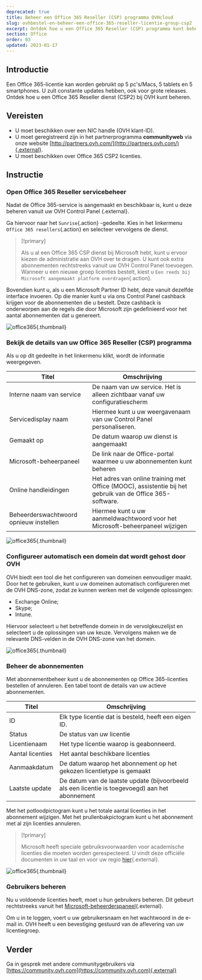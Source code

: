 ```yaml
---
deprecated: true
title: Beheer een Office 365 Reseller (CSP) programma OVHcloud
slug: ovhbestel-en-beheer-een-office-365-reseller-licentie-group-csp2
excerpt: Ontdek hoe u een Office 365 Reseller (CSP) programma kunt beheren met de OVHcloud
section: Office
order: 03
updated: 2023-01-17
---
```


## Introductie

Een Office 365-licentie kan worden gebruikt op 5 pc's/Macs, 5 tablets en 5 smartphones. U zult constante updates hebben, ook voor grote releases. Ontdek hoe u een Office 365 Reseller dienst (CSP2) bij OVH kunt beheren.

## Vereisten
- U moet beschikken over een NIC handle (OVH klant-ID).
- U moet geregistreerd zijn in het partnerprogramma **communityweb** via onze website [http://partners.ovh.com/](http://partners.ovh.com/){.external}. 
- U moet beschikken over Office 365 CSP2 licenties. 

## Instructie

### Open Office 365 Reseller servicebeheer

Nadat de Office 365-service is aangemaakt en beschikbaar is, kunt u deze beheren vanuit uw OVH Control Panel {.external}.

Ga hiervoor naar het `Sunrise`{.action} -gedeelte. Kies in het linkermenu `Office 365 resellers`{.action} en selecteer vervolgens de dienst.

> [!primary]
>
> Als u al een Office 365 CSP dienst bij Microsoft hebt, kunt u ervoor kiezen de administratie aan OVH over te dragen. U kunt ook extra abonnementen rechtstreeks vanuit uw OVH Control Panel toevoegen. Wanneer u een nieuwe groep licenties bestelt, kiest u `Een reeds bij Microsoft aangemaakt platform overdragen`{.action}.
>

Bovendien kunt u, als u een Microsoft Partner ID hebt, deze vanuit dezelfde interface invoeren. Op die manier kunt u via ons Control Panel cashback krijgen voor de abonnementen die u bestelt. Deze cashback is onderworpen aan de regels die door Microsoft zijn gedefinieerd voor het aantal abonnementen dat u genereert.

![office365](images/sunrise_office365_CSP2.png){.thumbnail}

### Bekijk de details van uw Office 365 Reseller (CSP) programma

Als u op dit gedeelte in het linkermenu klikt, wordt de informatie weergegeven.

|Titel|Omschrijving| 
|---|---| 
|Interne naam van service|De naam van uw service. Het is alleen zichtbaar vanaf uw configuratiescherm| 
|Servicedisplay naam|Hiermee kunt u uw weergavenaam van uw Control Panel personaliseren.| 
|Gemaakt op|De datum waarop uw dienst is aangemaakt| 
|Microsoft-beheerpaneel|De link naar de Office-portal waarmee u uw abonnementen kunt beheren| 
|Online handleidingen|Het adres van online training met Office (MOOC), assistentie bij het gebruik van de Office 365-software.| 
|Beheerderswachtwoord opnieuw instellen|Hiermee kunt u uw aanmeldwachtwoord voor het Microsoft-beheerpaneel wijzigen| 

![office365](images/sunrise_office365_CSP2_services_details.png){.thumbnail}

### Configureer automatisch een domein dat wordt gehost door OVH

OVH biedt een tool die het configureren van domeinen eenvoudiger maakt. Door het te gebruiken, kunt u uw domeinen automatisch configureren met de OVH DNS-zone, zodat ze kunnen werken met de volgende oplossingen:

- Exchange Online;
- Skype;
- Intune.

Hiervoor selecteert u het betreffende domein in de vervolgkeuzelijst en selecteert u de oplossingen van uw keuze. Vervolgens maken we de relevante DNS-velden in de OVH DNS-zone van het domein.

![office365](images/sunrise_office365_CSP2_automatic_domain_configuration.png){.thumbnail}

### Beheer de abonnementen

Met abonnementbeheer kunt u de abonnementen op Office 365-licenties bestellen of annuleren. Een tabel toont de details van uw actieve abonnementen.

|Titel|Omschrijving| 
|---|---| 
|ID|Elk type licentie dat is besteld, heeft een eigen ID.| 
|Status|De status van uw licentie| 
|Licentienaam|Het type licentie waarop is geabonneerd.| 
|Aantal licenties|Het aantal beschikbare licenties| 
|Aanmaakdatum|De datum waarop het abonnement op het gekozen licentietype is gemaakt| 
|Laatste update|De datum van de laatste update (bijvoorbeeld als een licentie is toegevoegd) aan het abonnement|

Met het potloodpictogram kunt u het totale aantal licenties in het abonnement wijzigen. Met het prullenbakpictogram kunt u het abonnement met al zijn licenties annuleren.

> [!primary]
>
> Microsoft heeft speciale gebruiksvoorwaarden voor academische licenties die moeten worden gerespecteerd. U vindt deze officiële documenten in uw taal en voor uw regio [hier](http://www.microsoftvolumelicensing.com/DocumentSearch.aspx?Mode=2&Keyword=AcademicQualEdUserDef){.external}.
>

![office365](images/sunrise_office365_CSP2_Subscribers.png){.thumbnail}

### Gebruikers beheren

Nu u voldoende licenties heeft, moet u hun gebruikers beheren. Dit gebeurt rechtstreeks vanuit het [Microsoft-beheerderspaneel](https://portal.office.com/Admin/Default.aspx){.external}.

Om u in te loggen, voert u uw gebruikersnaam en het wachtwoord in de e-mail in. OVH heeft u een bevestiging gestuurd van de aflevering van uw licentiegroep.

## Verder

Ga in gesprek met andere communitygebruikers via [https://community.ovh.com](https://community.ovh.com){.external}